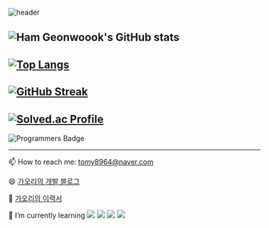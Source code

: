 
![header](https://capsule-render.vercel.app/api?type=wave&color=auto&height=200&section=header&text=Ham%20Geonwook&fontAlignY=40&animation=twinkling&fontSize=50&theme=dark)

<!--[![Hits](https://hits.seeyoufarm.com/api/count/incr/badge.svg?url=https%3A%2F%2Fgithub.com%2Ftomy8964&count_bg=%23818181&title_bg=%23555555&icon=&icon_color=%23E7E7E7&title=hits&edge_flat=false)](https://hits.seeyoufarm.com)
-->
<!--![test](https://port-0-githubtest-6w1j2alm1y5up7.sel5.cloudtype.app/api/tomy8964)
---------------------------
-->
![Ham Geonwoook's GitHub stats](https://github-readme-stats.vercel.app/api?username=tomy8964&show_icons=true&theme=dark)
------------------------------

[![Top Langs](https://github-readme-stats.vercel.app/api/top-langs/?username=tomy8964&layout=compact&theme=dark)](https://github.com/anuraghazra/github-readme-stats)
------------------------------
[![GitHub Streak](https://github-readme-streak-stats.herokuapp.com/?user=tomy8964&theme=dark)](https://git.io/streak-stats)
------------------------------

[![Solved.ac Profile](http://mazassumnida.wtf/api/v2/generate_badge?boj=tomy8964)](https://solved.ac/tomy8964/)
------------------------------
![Programmers Badge](https://raw.githubusercontent.com/tomy8964/github-programmers-rank/master/lib/result.svg?cache_buster=1)

----
📫 How to reach me: tomy8964@naver.com   

😄 [가오리의 개발 블로그](https://velog.io/@tomy8964)    

👻 [가오리의 이력서](https://tomy8964.notion.site/89b411103c1345e1b907951a5f41aad7)

🌱 I’m currently learning   <img src="https://img.shields.io/badge/spring-6DB33F?style=for-the-badge&logo=spring&logoColor=white"> <img src="https://img.shields.io/badge/Spring Boot-6DB33F?style=for-the-badge&logo=Spring Boot&logoColor=white"> <img src="https://img.shields.io/badge/github-181717?style=for-the-badge&logo=github&logoColor=white"> <img src="https://img.shields.io/badge/IntelliJ IDEA-000000?style=for-the-badge&logo=IntelliJ IDEA&logoColor=white">

<!--
**tomy8964/tomy8964** is a ✨ _special_ ✨ repository because its `README.md` (this file) appears on your GitHub profile.

Here are some ideas to get you started:

- 🔭 I’m currently working on ...
- 🌱 I’m currently learning ...
- 👯 I’m looking to collaborate on ...
- 🤔 I’m looking for help with ...
- 💬 Ask me about ...
- 📫 How to reach me: ...
- 😄 Pronouns: ...
- ⚡ Fun fact: ...
-->
